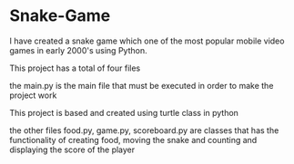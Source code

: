 # Snake-Game
I have created a snake game which one of the most popular mobile video games in early 2000's using Python.


This project has a total of four files

the main.py is the main file that must be executed in order to make the project work

This project is based and created using turtle class in python 

the other files food.py, game.py, scoreboard.py are classes that has the functionality of creating food, moving the snake and counting and displaying the score of the player

